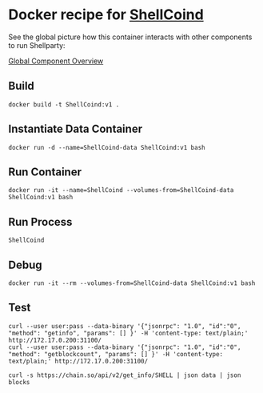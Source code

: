 # Docker recipe for [ShellCoind](https://github.com/ShellCoin/ShellCoin)

See the global picture how this container interacts with other components to run Shellparty:

[Global Component Overview](http://www.inkpad.io/1GMXYwxl4Q)


## Build

    docker build -t ShellCoind:v1 .


## Instantiate Data Container

    docker run -d --name=ShellCoind-data ShellCoind:v1 bash


## Run Container

    docker run -it --name=ShellCoind --volumes-from=ShellCoind-data ShellCoind:v1 bash


## Run Process

    ShellCoind


## Debug

    docker run -it --rm --volumes-from=ShellCoind-data ShellCoind:v1 bash


## Test

    curl --user user:pass --data-binary '{"jsonrpc": "1.0", "id":"0", "method": "getinfo", "params": [] }' -H 'content-type: text/plain;' http://172.17.0.200:31100/
    curl --user user:pass --data-binary '{"jsonrpc": "1.0", "id":"0", "method": "getblockcount", "params": [] }' -H 'content-type: text/plain;' http://172.17.0.200:31100/

    curl -s https://chain.so/api/v2/get_info/SHELL | json data | json blocks


